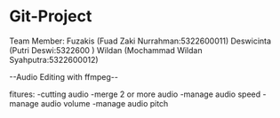 # Git-Project
Team Member:
Fuzakis (Fuad Zaki Nurrahman:5322600011)
Deswicinta (Putri Deswi:5322600 )
Wildan (Mochammad Wildan Syahputra:5322600012) 

--Audio Editing with ffmpeg--

fitures:
-cutting audio
-merge 2 or more audio
-manage audio speed
-manage audio volume
-manage audio pitch
